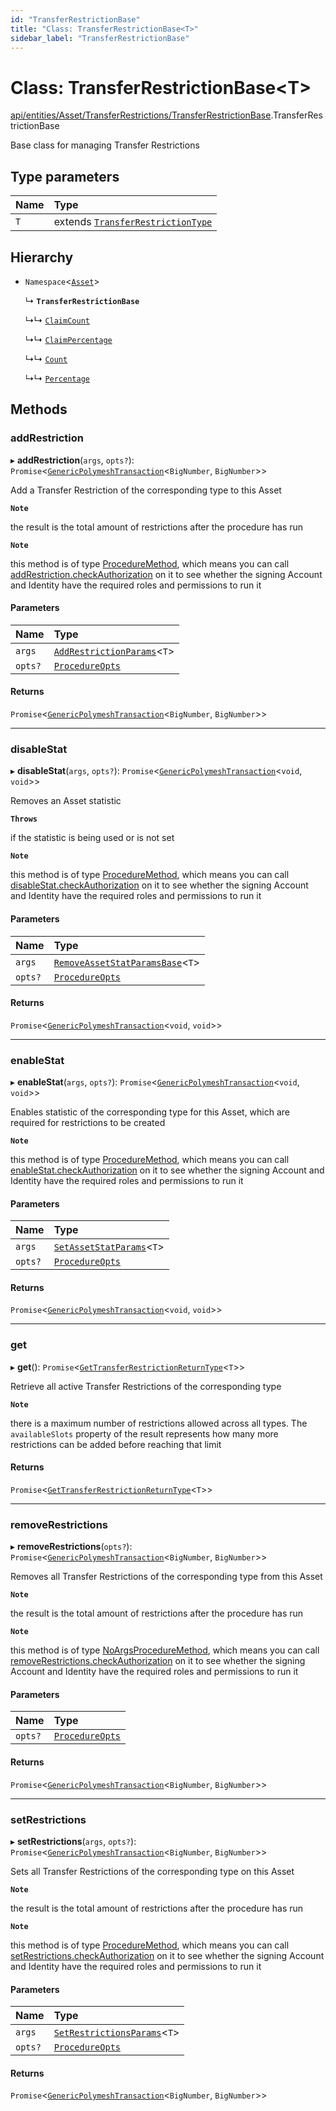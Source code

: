 ```yaml
---
id: "TransferRestrictionBase"
title: "Class: TransferRestrictionBase<T>"
sidebar_label: "TransferRestrictionBase"
---
```


# Class: TransferRestrictionBase<T\>

[api/entities/Asset/TransferRestrictions/TransferRestrictionBase](../../../../../../modules/API/Entities/Asset/TransferRestrictions/TransferRestrictionBase/TransferRestrictionBase.md).TransferRestrictionBase

Base class for managing Transfer Restrictions

## Type parameters

| Name | Type |
| :------ | :------ |
| `T` | extends [`TransferRestrictionType`](../../../../../../enums/Types/TransferRestrictionType/TransferRestrictionType.md) |

## Hierarchy

- `Namespace`<[`Asset`](../../Asset.md)\>

  ↳ **`TransferRestrictionBase`**

  ↳↳ [`ClaimCount`](../ClaimCount/ClaimCount.md)

  ↳↳ [`ClaimPercentage`](../ClaimPercentage/ClaimPercentage.md)

  ↳↳ [`Count`](../Count/Count.md)

  ↳↳ [`Percentage`](../Percentage/Percentage.md)

## Methods

### addRestriction

▸ **addRestriction**(`args`, `opts?`): `Promise`<[`GenericPolymeshTransaction`](../../../../../../modules/Types/Types.md#genericpolymeshtransaction)<`BigNumber`, `BigNumber`\>\>

Add a Transfer Restriction of the corresponding type to this Asset

**`Note`**

the result is the total amount of restrictions after the procedure has run

**`Note`**

this method is of type [ProcedureMethod](../../../../../../interfaces/Types/ProcedureMethod/ProcedureMethod.md), which means you can call [addRestriction.checkAuthorization](../../../../../../interfaces/Types/ProcedureMethod/ProcedureMethod.md#checkauthorization)
  on it to see whether the signing Account and Identity have the required roles and permissions to run it

#### Parameters

| Name | Type |
| :------ | :------ |
| `args` | [`AddRestrictionParams`](../../../../../../modules/API/Procedures/Types/Types.md#addrestrictionparams)<`T`\> |
| `opts?` | [`ProcedureOpts`](../../../../../../interfaces/Types/ProcedureOpts/ProcedureOpts.md) |

#### Returns

`Promise`<[`GenericPolymeshTransaction`](../../../../../../modules/Types/Types.md#genericpolymeshtransaction)<`BigNumber`, `BigNumber`\>\>

___

### disableStat

▸ **disableStat**(`args`, `opts?`): `Promise`<[`GenericPolymeshTransaction`](../../../../../../modules/Types/Types.md#genericpolymeshtransaction)<`void`, `void`\>\>

Removes an Asset statistic

**`Throws`**

if the statistic is being used or is not set

**`Note`**

this method is of type [ProcedureMethod](../../../../../../interfaces/Types/ProcedureMethod/ProcedureMethod.md), which means you can call [disableStat.checkAuthorization](../../../../../../interfaces/Types/ProcedureMethod/ProcedureMethod.md#checkauthorization)
  on it to see whether the signing Account and Identity have the required roles and permissions to run it

#### Parameters

| Name | Type |
| :------ | :------ |
| `args` | [`RemoveAssetStatParamsBase`](../../../../../../modules/API/Entities/Asset/TransferRestrictions/TransferRestrictionBase/TransferRestrictionBase.md#removeassetstatparamsbase)<`T`\> |
| `opts?` | [`ProcedureOpts`](../../../../../../interfaces/Types/ProcedureOpts/ProcedureOpts.md) |

#### Returns

`Promise`<[`GenericPolymeshTransaction`](../../../../../../modules/Types/Types.md#genericpolymeshtransaction)<`void`, `void`\>\>

___

### enableStat

▸ **enableStat**(`args`, `opts?`): `Promise`<[`GenericPolymeshTransaction`](../../../../../../modules/Types/Types.md#genericpolymeshtransaction)<`void`, `void`\>\>

Enables statistic of the corresponding type for this Asset, which are required for restrictions to be created

**`Note`**

this method is of type [ProcedureMethod](../../../../../../interfaces/Types/ProcedureMethod/ProcedureMethod.md), which means you can call [enableStat.checkAuthorization](../../../../../../interfaces/Types/ProcedureMethod/ProcedureMethod.md#checkauthorization)
  on it to see whether the signing Account and Identity have the required roles and permissions to run it

#### Parameters

| Name | Type |
| :------ | :------ |
| `args` | [`SetAssetStatParams`](../../../../../../modules/API/Procedures/Types/Types.md#setassetstatparams)<`T`\> |
| `opts?` | [`ProcedureOpts`](../../../../../../interfaces/Types/ProcedureOpts/ProcedureOpts.md) |

#### Returns

`Promise`<[`GenericPolymeshTransaction`](../../../../../../modules/Types/Types.md#genericpolymeshtransaction)<`void`, `void`\>\>

___

### get

▸ **get**(): `Promise`<[`GetTransferRestrictionReturnType`](../../../../../../modules/API/Procedures/Types/Types.md#gettransferrestrictionreturntype)<`T`\>\>

Retrieve all active Transfer Restrictions of the corresponding type

**`Note`**

there is a maximum number of restrictions allowed across all types.
  The `availableSlots` property of the result represents how many more restrictions can be added
  before reaching that limit

#### Returns

`Promise`<[`GetTransferRestrictionReturnType`](../../../../../../modules/API/Procedures/Types/Types.md#gettransferrestrictionreturntype)<`T`\>\>

___

### removeRestrictions

▸ **removeRestrictions**(`opts?`): `Promise`<[`GenericPolymeshTransaction`](../../../../../../modules/Types/Types.md#genericpolymeshtransaction)<`BigNumber`, `BigNumber`\>\>

Removes all Transfer Restrictions of the corresponding type from this Asset

**`Note`**

the result is the total amount of restrictions after the procedure has run

**`Note`**

this method is of type [NoArgsProcedureMethod](../../../../../../interfaces/Types/NoArgsProcedureMethod/NoArgsProcedureMethod.md), which means you can call [removeRestrictions.checkAuthorization](../../../../../../interfaces/Types/NoArgsProcedureMethod/NoArgsProcedureMethod.md#checkauthorization)
  on it to see whether the signing Account and Identity have the required roles and permissions to run it

#### Parameters

| Name | Type |
| :------ | :------ |
| `opts?` | [`ProcedureOpts`](../../../../../../interfaces/Types/ProcedureOpts/ProcedureOpts.md) |

#### Returns

`Promise`<[`GenericPolymeshTransaction`](../../../../../../modules/Types/Types.md#genericpolymeshtransaction)<`BigNumber`, `BigNumber`\>\>

___

### setRestrictions

▸ **setRestrictions**(`args`, `opts?`): `Promise`<[`GenericPolymeshTransaction`](../../../../../../modules/Types/Types.md#genericpolymeshtransaction)<`BigNumber`, `BigNumber`\>\>

Sets all Transfer Restrictions of the corresponding type on this Asset

**`Note`**

the result is the total amount of restrictions after the procedure has run

**`Note`**

this method is of type [ProcedureMethod](../../../../../../interfaces/Types/ProcedureMethod/ProcedureMethod.md), which means you can call [setRestrictions.checkAuthorization](../../../../../../interfaces/Types/ProcedureMethod/ProcedureMethod.md#checkauthorization)
  on it to see whether the signing Account and Identity have the required roles and permissions to run it

#### Parameters

| Name | Type |
| :------ | :------ |
| `args` | [`SetRestrictionsParams`](../../../../../../modules/API/Procedures/Types/Types.md#setrestrictionsparams)<`T`\> |
| `opts?` | [`ProcedureOpts`](../../../../../../interfaces/Types/ProcedureOpts/ProcedureOpts.md) |

#### Returns

`Promise`<[`GenericPolymeshTransaction`](../../../../../../modules/Types/Types.md#genericpolymeshtransaction)<`BigNumber`, `BigNumber`\>\>
